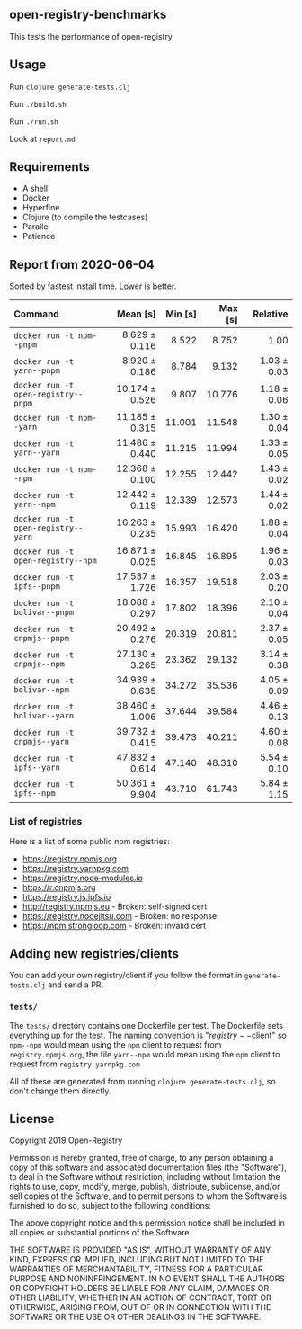 ## open-registry-benchmarks

This tests the performance of open-registry

## Usage

Run `clojure generate-tests.clj`

Run `./build.sh`

Run `./run.sh`

Look at `report.md`

## Requirements

- A shell
- Docker
- Hyperfine
- Clojure (to compile the testcases)
- Parallel
- Patience

<!-- REPORT -->
## Report from 2020-06-04

Sorted by fastest install time. Lower is better.


| Command | Mean [s] | Min [s] | Max [s] | Relative |
|:---|---:|---:|---:|---:|
| `docker run -t npm--pnpm` | 8.629 ± 0.116 | 8.522 | 8.752 | 1.00 |
| `docker run -t yarn--pnpm` | 8.920 ± 0.186 | 8.784 | 9.132 | 1.03 ± 0.03 |
| `docker run -t open-registry--pnpm` | 10.174 ± 0.526 | 9.807 | 10.776 | 1.18 ± 0.06 |
| `docker run -t npm--yarn` | 11.185 ± 0.315 | 11.001 | 11.548 | 1.30 ± 0.04 |
| `docker run -t yarn--yarn` | 11.486 ± 0.440 | 11.215 | 11.994 | 1.33 ± 0.05 |
| `docker run -t npm--npm` | 12.368 ± 0.100 | 12.255 | 12.442 | 1.43 ± 0.02 |
| `docker run -t yarn--npm` | 12.442 ± 0.119 | 12.339 | 12.573 | 1.44 ± 0.02 |
| `docker run -t open-registry--yarn` | 16.263 ± 0.235 | 15.993 | 16.420 | 1.88 ± 0.04 |
| `docker run -t open-registry--npm` | 16.871 ± 0.025 | 16.845 | 16.895 | 1.96 ± 0.03 |
| `docker run -t ipfs--pnpm` | 17.537 ± 1.726 | 16.357 | 19.518 | 2.03 ± 0.20 |
| `docker run -t bolivar--pnpm` | 18.088 ± 0.297 | 17.802 | 18.396 | 2.10 ± 0.04 |
| `docker run -t cnpmjs--pnpm` | 20.492 ± 0.276 | 20.319 | 20.811 | 2.37 ± 0.05 |
| `docker run -t cnpmjs--npm` | 27.130 ± 3.265 | 23.362 | 29.132 | 3.14 ± 0.38 |
| `docker run -t bolivar--npm` | 34.939 ± 0.635 | 34.272 | 35.536 | 4.05 ± 0.09 |
| `docker run -t bolivar--yarn` | 38.460 ± 1.006 | 37.644 | 39.584 | 4.46 ± 0.13 |
| `docker run -t cnpmjs--yarn` | 39.732 ± 0.415 | 39.473 | 40.211 | 4.60 ± 0.08 |
| `docker run -t ipfs--yarn` | 47.832 ± 0.614 | 47.140 | 48.310 | 5.54 ± 0.10 |
| `docker run -t ipfs--npm` | 50.361 ± 9.904 | 43.710 | 61.743 | 5.84 ± 1.15 |
<!-- REPORT_END -->

### List of registries

Here is a list of some public npm registries:

- https://registry.npmjs.org
- https://registry.yarnpkg.com
- https://registry.node-modules.io
- https://r.cnpmjs.org
- https://registry.js.ipfs.io
- http://registry.npmjs.eu - Broken: self-signed cert
- https://registry.nodejitsu.com - Broken: no response
- https://npm.strongloop.com - Broken: invalid cert

## Adding new registries/clients

You can add your own registry/client if you follow the format in
`generate-tests.clj` and send a PR.

### `tests/`

The `tests/` directory contains one Dockerfile per test. The Dockerfile
sets everything up for the test. The naming convention is "$registry--$client"
so `npm--npm` would mean using the `npm` client to request from `registry.npmjs.org`,
the file `yarn--npm` would mean using the `npm` client to request from `registry.yarnpkg.com`

All of these are generated from running `clojure generate-tests.clj`, so don't
change them directly.

## License

Copyright 2019 Open-Registry

Permission is hereby granted, free of charge, to any person obtaining a copy of this software and associated documentation files (the "Software"), to deal in the Software without restriction, including without limitation the rights to use, copy, modify, merge, publish, distribute, sublicense, and/or sell copies of the Software, and to permit persons to whom the Software is furnished to do so, subject to the following conditions:

The above copyright notice and this permission notice shall be included in all copies or substantial portions of the Software.

THE SOFTWARE IS PROVIDED "AS IS", WITHOUT WARRANTY OF ANY KIND, EXPRESS OR IMPLIED, INCLUDING BUT NOT LIMITED TO THE WARRANTIES OF MERCHANTABILITY, FITNESS FOR A PARTICULAR PURPOSE AND NONINFRINGEMENT. IN NO EVENT SHALL THE AUTHORS OR COPYRIGHT HOLDERS BE LIABLE FOR ANY CLAIM, DAMAGES OR OTHER LIABILITY, WHETHER IN AN ACTION OF CONTRACT, TORT OR OTHERWISE, ARISING FROM, OUT OF OR IN CONNECTION WITH THE SOFTWARE OR THE USE OR OTHER DEALINGS IN THE SOFTWARE.
